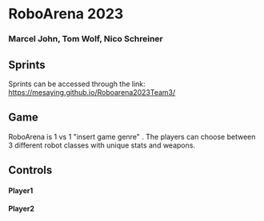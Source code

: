 # RoboArena 2023
### **Marcel John, Tom Wolf, Nico Schreiner**


## Sprints

Sprints can be accessed through the link: 
https://mesaying.github.io/Roboarena2023Team3/

## Game

RoboArena is 1 vs 1 "insert game genre" . The players can choose between 3 different robot classes with
unique stats and weapons.



## Controls

#### Player1

#### Player2

